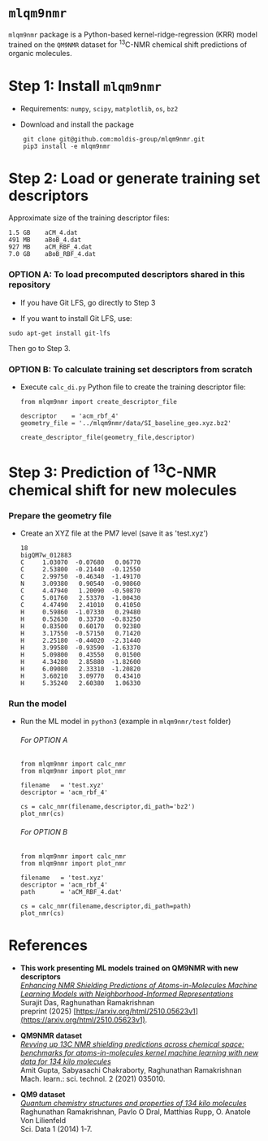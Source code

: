 # `mlqm9nmr`

`mlqm9nmr` package is a Python-based kernel-ridge-regression (KRR) model trained on the `QM9NMR` dataset for <sup>13</sup>C-NMR chemical shift predictions of organic molecules. 

# Step 1: Install `mlqm9nmr` 

- Requirements: `numpy`, `scipy`, `matplotlib`, `os`, `bz2`

- Download and install the package
```
    git clone git@github.com:moldis-group/mlqm9nmr.git
    pip3 install -e mlqm9nmr
```

# Step 2: Load or generate training set descriptors

Approximate size of the training descriptor files:
```
1.5 GB    aCM_4.dat
491 MB    aBoB_4.dat
927 MB    aCM_RBF_4.dat
7.0 GB    aBoB_RBF_4.dat
```

### OPTION A: To load precomputed descriptors shared in this repository 

- If you have Git LFS, go directly to Step 3 <br>

- If you want to install Git LFS, use:
```
sudo apt-get install git-lfs
```
Then go to Step 3.

### OPTION B: To calculate training set descriptors from scratch 

- Execute `calc_di.py` Python file to create the training descriptor file:

    ```
    from mlqm9nmr import create_descriptor_file

    descriptor    = 'acm_rbf_4' 
    geometry_file = '../mlqm9nmr/data/SI_baseline_geo.xyz.bz2'

    create_descriptor_file(geometry_file,descriptor)
    ```
    

    

# Step 3: Prediction of <sup>13</sup>C-NMR chemical shift for new molecules

### Prepare the geometry file

- Create an XYZ file at the PM7 level (save it as 'test.xyz')
    ```
    18
    bigQM7w_012883
    C     1.03070  -0.07680   0.06770  
    C     2.53800  -0.21440  -0.12550  
    C     2.99750  -0.46340  -1.49170  
    N     3.09380   0.90540  -0.90860  
    C     4.47940   1.20090  -0.50870  
    C     5.01760   2.53370  -1.00430  
    C     4.47490   2.41010   0.41050  
    H     0.59860  -1.07330   0.29480  
    H     0.52630   0.33730  -0.83250  
    H     0.83500   0.60170   0.92380  
    H     3.17550  -0.57150   0.71420  
    H     2.25180  -0.44020  -2.31440  
    H     3.99580  -0.93590  -1.63370  
    H     5.09800   0.43550   0.01500  
    H     4.34280   2.85880  -1.82600  
    H     6.09080   2.33310  -1.20820  
    H     3.60210   3.09770   0.43410  
    H     5.35240   2.60380   1.06330
    ```

### Run the model
- Run the ML model in `python3` (example in `mlqm9nmr/test` folder)

    ###### For OPTION A
    ```
    from mlqm9nmr import calc_nmr
    from mlqm9nmr import plot_nmr

    filename   = 'test.xyz'
    descriptor = 'acm_rbf_4'

    cs = calc_nmr(filename,descriptor,di_path='bz2')
    plot_nmr(cs)
    ```

    ###### For OPTION B
    ```
    from mlqm9nmr import calc_nmr
    from mlqm9nmr import plot_nmr

    filename   = 'test.xyz'
    descriptor = 'acm_rbf_4'
    path       = 'aCM_RBF_4.dat'

    cs = calc_nmr(filename,descriptor,di_path=path)
    plot_nmr(cs)
    ```



# References
- **This work presenting ML models trained on QM9NMR with new descriptors**    
  [*Enhancing NMR Shielding Predictions of Atoms-in-Molecules Machine Learning Models with Neighborhood-Informed Representations*](https://arxiv.org/html/2510.05623v1)
<br>Surajit Das, Raghunathan Ramakrishnan
<br>preprint (2025) [https://arxiv.org/html/2510.05623v1](https://arxiv.org/html/2510.05623v1).  

- **QM9NMR dataset**     
  [*Revving up 13C NMR shielding predictions across chemical space: benchmarks for atoms-in-molecules kernel machine learning with new data for 134 kilo molecules*](https://doi.org/10.1088/2632-2153/abe347)
<br>Amit Gupta, Sabyasachi Chakraborty, Raghunathan Ramakrishnan
<br>Mach. learn.: sci. technol. 2 (2021) 035010. 

- **QM9 dataset**     
  [*Quantum chemistry structures and properties of 134 kilo molecules*](https://doi.org/10.1038/sdata.2014.22)
<br>Raghunathan Ramakrishnan, Pavlo O Dral, Matthias Rupp,  O. Anatole Von Lilienfeld
<br>Sci. Data 1 (2014) 1-7.

   
